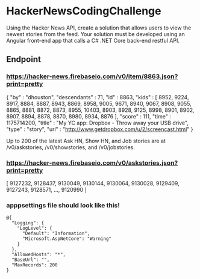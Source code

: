 # HackerNewsCodingChallenge

Using the Hacker News API, create a solution that allows users to view the newest stories from the feed.
Your solution must be developed using an Angular front-end app that calls a C# .NET Core back-end restful API.

## Endpoint

### https://hacker-news.firebaseio.com/v0/item/8863.json?print=pretty
{
  "by" : "dhouston",
  "descendants" : 71,
  "id" : 8863,
  "kids" : [ 8952, 9224, 8917, 8884, 8887, 8943, 8869, 8958, 9005, 9671, 8940, 9067, 8908, 9055, 8865, 8881, 8872, 8873, 8955, 10403, 8903, 8928, 9125, 8998, 8901, 8902,   8907, 8894, 8878, 8870, 8980, 8934, 8876 ],
  "score" : 111,
  "time" : 1175714200,
  "title" : "My YC app: Dropbox - Throw away your USB drive",
  "type" : "story",
  "url" : "http://www.getdropbox.com/u/2/screencast.html"
}

Up to 200 of the latest Ask HN, Show HN, and Job stories are at /v0/askstories, /v0/showstories, and /v0/jobstories.

### https://hacker-news.firebaseio.com/v0/askstories.json?print=pretty
[ 9127232, 9128437, 9130049, 9130144, 9130064, 9130028, 9129409, 9127243, 9128571, ..., 9120990 ]


### apppsettings file should look like this!
```
@{
  "Logging": {
    "LogLevel": {
      "Default": "Information",
      "Microsoft.AspNetCore": "Warning"
    }
  },
  "AllowedHosts": "*",
  "BaseUrl": "",
  "MaxRecords": 200
}
```
